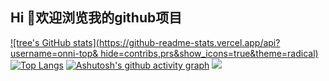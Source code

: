 ## Hi 👋欢迎浏览我的github项目

[![tree's GitHub stats](https://github-readme-stats.vercel.app/api?username=onni-top&
hide=contribs,prs&show_icons=true&theme=radical)](https://github.com/anuraghazra/github-readme-stats)
[![Top Langs](https://github-readme-stats.vercel.app/api/top-langs/?username=onni-top&layout=compact)](https://github.com/anuraghazra/github-readme-stats)
[![Ashutosh's github activity graph](https://activity-graph.herokuapp.com/graph?username=onni-top&theme=dracula)](https://github.com/ashutosh00710/github-readme-activity-graph)
![](https://visitor-badge.glitch.me/badge?page_id=onni-top)


<!--
**onni-top/onni-top** is a ✨ _special_ ✨ repository because its `README.md` (this file) appears on your GitHub profile.

Here are some ideas to get you started:

- 🔭 I’m currently working on ...
- 🌱 I’m currently learning ...
- 👯 I’m looking to collaborate on ...
- 🤔 I’m looking for help with ...
- 💬 Ask me about ...
- 📫 How to reach me: ...
- 😄 Pronouns: ...
- ⚡ Fun fact: ...
-->
